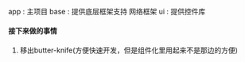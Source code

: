 ####
app : 主项目
base : 提供底层框架支持 网络框架
ui : 提供控件库


#### 接下来做的事情
1. 移出butter-knife(方便快速开发，但是组件化里用起来不是那边的方便)
